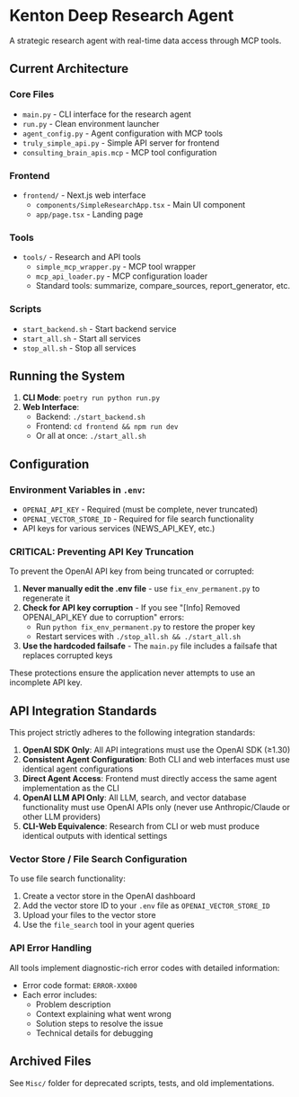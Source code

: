 # Kenton Deep Research Agent

A strategic research agent with real-time data access through MCP tools.

## Current Architecture

### Core Files
- `main.py` - CLI interface for the research agent
- `run.py` - Clean environment launcher
- `agent_config.py` - Agent configuration with MCP tools
- `truly_simple_api.py` - Simple API server for frontend
- `consulting_brain_apis.mcp` - MCP tool configuration

### Frontend
- `frontend/` - Next.js web interface
  - `components/SimpleResearchApp.tsx` - Main UI component
  - `app/page.tsx` - Landing page

### Tools
- `tools/` - Research and API tools
  - `simple_mcp_wrapper.py` - MCP tool wrapper
  - `mcp_api_loader.py` - MCP configuration loader
  - Standard tools: summarize, compare_sources, report_generator, etc.

### Scripts
- `start_backend.sh` - Start backend service
- `start_all.sh` - Start all services
- `stop_all.sh` - Stop all services

## Running the System

1. **CLI Mode**: `poetry run python run.py`
2. **Web Interface**: 
   - Backend: `./start_backend.sh`
   - Frontend: `cd frontend && npm run dev`
   - Or all at once: `./start_all.sh`

## Configuration

### Environment Variables in `.env`:
- `OPENAI_API_KEY` - Required (must be complete, never truncated)
- `OPENAI_VECTOR_STORE_ID` - Required for file search functionality
- API keys for various services (NEWS_API_KEY, etc.)

### CRITICAL: Preventing API Key Truncation
To prevent the OpenAI API key from being truncated or corrupted:

1. **Never manually edit the .env file** - use `fix_env_permanent.py` to regenerate it
2. **Check for API key corruption** - If you see "[Info] Removed OPENAI_API_KEY due to corruption" errors:
   - Run `python fix_env_permanent.py` to restore the proper key
   - Restart services with `./stop_all.sh && ./start_all.sh`
3. **Use the hardcoded failsafe** - The `main.py` file includes a failsafe that replaces corrupted keys

These protections ensure the application never attempts to use an incomplete API key.

## API Integration Standards
This project strictly adheres to the following integration standards:

1. **OpenAI SDK Only**: All API integrations must use the OpenAI SDK (≥1.30)
2. **Consistent Agent Configuration**: Both CLI and web interfaces must use identical agent configurations
3. **Direct Agent Access**: Frontend must directly access the same agent implementation as the CLI
4. **OpenAI LLM API Only**: All LLM, search, and vector database functionality must use OpenAI APIs only (never use Anthropic/Claude or other LLM providers)
5. **CLI-Web Equivalence**: Research from CLI or web must produce identical outputs with identical settings

### Vector Store / File Search Configuration
To use file search functionality:
1. Create a vector store in the OpenAI dashboard
2. Add the vector store ID to your `.env` file as `OPENAI_VECTOR_STORE_ID`
3. Upload your files to the vector store
4. Use the `file_search` tool in your agent queries

### API Error Handling
All tools implement diagnostic-rich error codes with detailed information:
- Error code format: `ERROR-XX000`
- Each error includes:
  - Problem description
  - Context explaining what went wrong
  - Solution steps to resolve the issue
  - Technical details for debugging

## Archived Files

See `Misc/` folder for deprecated scripts, tests, and old implementations.